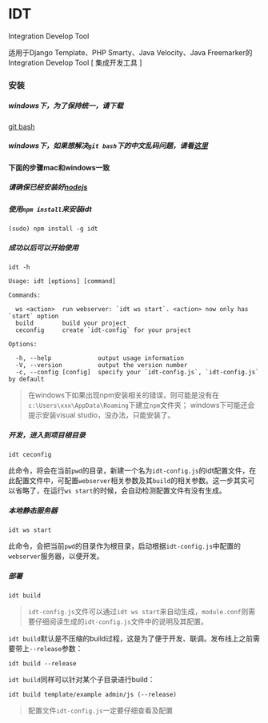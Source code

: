 IDT
===

Integration Develop Tool

适用于Django Template、PHP Smarty、Java Velocity、Java Freemarker的Integration Develop Tool [ 集成开发工具 ]

### 安装

##### windows下，为了保持统一，请下载
[git bash](http://msysgit.github.io/)

##### windows下，如果想解决`git bash`下的中文乱码问题，请看[这里](http://www.cnblogs.com/wangkongming/p/3821305.html)

#### 下面的步骤mac和windows一致

##### 请确保已经安装好[nodejs](http://nodejs.org/)

##### 使用`npm install`来安装idt

	(sudo) npm install -g idt

##### 成功以后可以开始使用

    idt -h

    Usage: idt [options] [command]

    Commands:

      ws <action>  run webserver: `idt ws start`. <action> now only has `start` option
      build        build your project
      ceconfig     create `idt-config` for your project

    Options:

      -h, --help             output usage information
      -V, --version          output the version number
      -c, --config [config]  specify your `idt-config.js`, `idt-config.js` by default

> 在windows下如果出现npm安装相关的错误，则可能是没有在`c:\Users\xxx\AppData\Roaming`下建立`npm`文件夹；
> windows下可能还会提示安装visual studio，没办法，只能安装了。

##### 开发，进入到项目根目录

	idt ceconfig
	
此命令，将会在当前`pwd`的目录，新建一个名为`idt-config.js`的idt配置文件，在此配置文件中，可配置`webserver`相关参数及其`build`的相关参数。这一步其实可以省略了，在运行`ws start`的时候，会自动检测配置文件有没有生成。

##### 本地静态服务器

	idt ws start
	
此命令，会把当前`pwd`的目录作为根目录，启动根据`idt-config.js`中配置的`webserver`服务器，以便开发。

##### 部署

	idt build

> `idt-config.js`文件可以通过`idt ws start`来自动生成，`module.conf`则需要仔细阅读生成的`idt-config.js`文件中的说明及其配置。

`idt build`默认是不压缩的build过程，这是为了便于开发、联调。发布线上之前需要带上`--release`参数：

	idt build --release
	
`idt build`同样可以针对某个子目录进行build：

	idt build template/example admin/js (--release)
	
> 配置文件`idt-config.js`一定要仔细查看及配置